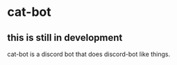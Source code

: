 # cat-bot
## this is still in development

cat-bot is a discord bot that does discord-bot like things.
